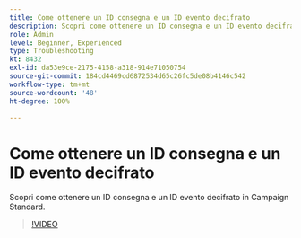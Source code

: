 ```yaml
---
title: Come ottenere un ID consegna e un ID evento decifrato
description: Scopri come ottenere un ID consegna e un ID evento decifrato in Campaign Standard.
role: Admin
level: Beginner, Experienced
type: Troubleshooting
kt: 8432
exl-id: da53e9ce-2175-4158-a318-914e71050754
source-git-commit: 184cd4469cd6872534d65c26fc5de08b4146c542
workflow-type: tm+mt
source-wordcount: '48'
ht-degree: 100%

---
```


# Come ottenere un ID consegna e un ID evento decifrato

Scopri come ottenere un ID consegna e un ID evento decifrato in Campaign Standard.

>[!VIDEO](https://video.tv.adobe.com/v/335989?quality=12)
